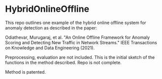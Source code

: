 # HybridOnlineOffline

This repo outlines one example of the hybrid online offline system for anomaly detection as described in the paper:

Odiathevar, Murugaraj, et al. "An Online Offline Framework for Anomaly Scoring and Detecting New Traffic in Network Streams." IEEE Transactions on Knowledge and Data Engineering (2021).

Preprocessing, evaluation are not included. This is the initial sketch of the functions in the method described. Repo is not complete.

Method is patented.

